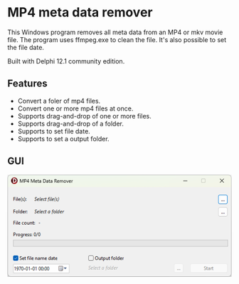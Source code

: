 # MP4 meta data remover

This Windows program removes all meta data from an MP4 or mkv movie file. The program uses ffmpeg.exe to clean the file.
It's also possible to set the file date.

Built with Delphi 12.1 community edition.

## Features
* Convert a foler of mp4 files.
* Convert one or more mp4 files at once.
* Supports drag-and-drop of one or more files.
* Supports drag-and-drop of a folder.
* Supports to set file date.
* Supports to set a output folder.

## GUI
![MP4 Meta data remover graphical interface!](/assets/Screenshot.png "MP4 Meta data remover")